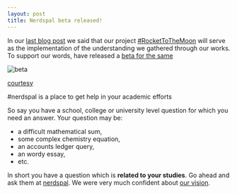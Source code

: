 ```yaml
---
layout: post
title: Nerdspal beta released!
---
```


In our [last blog post](http://nistenblog.github.io/RocketLaunch/#) we said that our project [#RocketToTheMoon](http://nerdspal.com/) will serve as the implementation of the understanding we gathered through our works. To support our words, have released a [beta for the same](https://104.197.88.155/)

![beta](http://cdn.meme.am/instances/55389939.jpg)

[courtesy](http://memegenerator.net/instance/55389939)

#nerdspal is a place to get help in your academic efforts

So say you have a school, college or university level question for which you need an answer. Your question may be:

 - a difficult mathematical sum,
 - some complex chemistry equation, 
 - an accounts ledger query,
 - an wordy essay,
 - etc.

In short you have a question which is **related to your studies**. Go ahead and ask them at [nerdspal](http://nerdspal.com/). 
We were very much confident about [our vision](https://twitter.com/nistencorp/status/626978947536809984).
